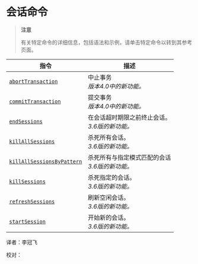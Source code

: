 # [ ](#)会话命令

[]()

> **注意**
>
> 有关特定命令的详细信息，包括语法和示例，请单击特定命令以转到其参考页面。

| 指令                           | 描述                                                |
| ------------------------------ | --------------------------------------------------- |
| [`abortTransaction`]()         | 中止事务<br />*版本4.0中的新功能。*                 |
| [`commitTransaction`]()        | 提交事务<br />*版本4.0中的新功能。*                 |
| [`endSessions`]()              | 在会话超时期限之前终止会话。<br />*3.6版的新功能。* |
| [`killAllSessions`]()          | 杀死所有会话。<br />*3.6版的新功能。*               |
| [`killAllSessionsByPattern`]() | 杀死所有与指定模式匹配的会话<br />*3.6版的新功能。* |
| [`killSessions`]()             | 杀死指定的会话。<br />*3.6版的新功能。*             |
| [`refreshSessions`]()          | 刷新空闲会话。<br />*3.6版的新功能。*               |
| [`startSession`]()             | 开始新的会话。<br />*3.6版的新功能。*               |



译者：李冠飞

校对：